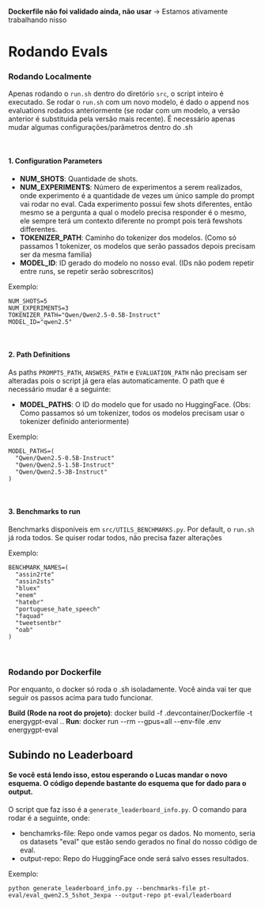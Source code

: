 **Dockerfile não foi validado ainda, não usar** -> Estamos ativamente trabalhando nisso

# Rodando Evals
### Rodando Localmente

Apenas rodando o `run.sh` dentro do diretório `src`, o script inteiro é executado. Se rodar o `run.sh` com um novo modelo, é dado o append nos evaluations rodados anteriormente (se rodar com um modelo, a versão anterior é substituida pela versão mais recente). É necessário apenas mudar algumas configurações/parâmetros dentro do .sh

<br>

#### 1. **Configuration Parameters**
- **NUM_SHOTS**: Quantidade de shots.
- **NUM_EXPERIMENTS**: Número de experimentos a serem realizados, onde experimento é a quantidade de vezes um único sample do prompt vai rodar no eval. Cada experimento possui few shots diferentes, então mesmo se a pergunta a qual o modelo precisa responder é o mesmo, ele sempre terá um contexto diferente no prompt pois terá fewshots differentes.
- **TOKENIZER_PATH**: Caminho do tokenizer dos modelos. (Como só passamos 1 tokenizer, os modelos que serão passados depois precisam ser da mesma familia)
- **MODEL_ID**: ID gerado do modelo no nosso eval. (IDs não podem repetir entre runs, se repetir serão sobrescritos)

Exemplo:
```
NUM_SHOTS=5
NUM_EXPERIMENTS=3
TOKENIZER_PATH="Qwen/Qwen2.5-0.5B-Instruct"
MODEL_ID="qwen2.5"
```

<br>

#### 2. **Path Definitions**
As paths `PROMPTS_PATH`, `ANSWERS_PATH` e `EVALUATION_PATH` não precisam ser alteradas pois o script já gera elas automaticamente. O path que é necessário mudar é a seguinte:


- **MODEL_PATHS**: O ID do modelo que for usado no HuggingFace. (Obs: Como passamos só um tokenizer, todos os modelos precisam usar o tokenizer definido anteriormente)

Exemplo:
```
MODEL_PATHS=(
  "Qwen/Qwen2.5-0.5B-Instruct"
  "Qwen/Qwen2.5-1.5B-Instruct"
  "Qwen/Qwen2.5-3B-Instruct"
)
```

<br>

#### 3. **Benchmarks to run**
Benchmarks disponíveis em `src/UTILS_BENCHMARKS.py`. Por default, o `run.sh` já roda todos. Se quiser rodar todos, não precisa fazer alterações

Exemplo:
```
BENCHMARK_NAMES=(
  "assin2rte"
  "assin2sts"
  "bluex"
  "enem"
  "hatebr"
  "portuguese_hate_speech"
  "faquad"
  "tweetsentbr"
  "oab"
)
```

<br>

### Rodando por Dockerfile

Por enquanto, o docker só roda o .sh isoladamente. Você ainda vai ter que seguir os passos acima para tudo funcionar. 

**Build (Rode na root do projeto)**: docker build -f .devcontainer/Dockerfile -t energygpt-eval ..
**Run**: docker run --rm --gpus=all --env-file .env energygpt-eval

## Subindo no Leaderboard
#### Se você está lendo isso, estou esperando o Lucas mandar o novo esquema. O código depende bastante do esquema que for dado para o output.

O script que faz isso é a `generate_leaderboard_info.py`.
O comando para rodar é a seguinte, onde:
- benchamrks-file: Repo onde vamos pegar os dados. No momento, seria os datasets "eval" que estão sendo gerados no final do nosso código de eval.
- output-repo: Repo do HuggingFace onde será salvo esses resultados.

Exemplo:
```
python generate_leaderboard_info.py --benchmarks-file pt-eval/eval_qwen2.5_5shot_3expa --output-repo pt-eval/leaderboard
```

